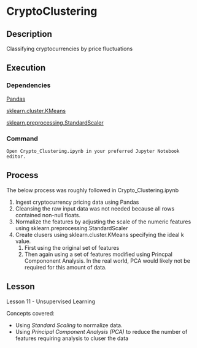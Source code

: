 # CryptoClustering

## Description

Classifying cryptocurrencies by price fluctuations

## Execution

### Dependencies

[Pandas](https://pandas.pydata.org/)

[sklearn.cluster.KMeans](https://scikit-learn.org/1.5/modules/generated/sklearn.cluster.KMeans.html)

[sklearn.preprocessing.StandardScaler](https://scikit-learn.org/stable/modules/generated/sklearn.preprocessing.StandardScaler.html)

### Command

    Open Crypto_Clustering.ipynb in your preferred Jupyter Notebook editor.

## Process
The below process was roughly followed in Crypto_Clustering.ipynb

1. Ingest cryptocurrency pricing data using Pandas
1. Cleansing the raw input data was not needed because all rows contained non-null floats.
1. Normalize the features by adjusting the scale of the numeric features using sklearn.preprocessing.StandardScaler
1. Create clusers using sklearn.cluster.KMeans specifying the ideal k value.
    1. First using the original set of features
    1. Then again using a set of features modified using Princpal Compononent Analysis. In the real world, PCA would likely not be required for this amount of data.

## Lesson

Lesson 11 - Unsupervised Learning

Concepts covered:

* Using *Standard Scaling* to normalize data.
* Using *Principal Component Analysis (PCA)* to reduce the number of features requiring analysis to cluser the data